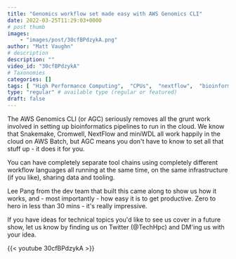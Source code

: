 ```yaml
---
title: "Genomics workflow set made easy with AWS Genomics CLI"
date: 2022-03-25T11:29:03+0000
# post thumb
images:
    - "images/post/30cfBPdzykA.png"
author: "Matt Vaughn"
# description
description: ""
video_id: "30cfBPdzykA"
# Taxonomies
categories: []
tags: [ "High Performance Computing",  "CPUs",  "nextflow",  "bioinformatics",  "Batch",  "ParallelCluster",  "cromwell",  "Lustre",  "Storage",  "miniWDL",  "GPUs",  "vizualization",  "EC2",  "Covid-19",  "AWS Batch",  "WDL",  "pipelines",  "snakemake",  "Schedulers",  "HPC",  "DCV",  "genomics",  "virtualization",  "cloud",  "techshorts", ]
type: "regular" # available type (regular or featured)
draft: false
---
```


The AWS Genomics CLI (or AGC) seriously removes all the grunt work involved in setting up bioinformatics pipelines to run in the cloud. We know that Snakemake, Cromwell, NextFlow and miniWDL all work happily in the cloud on AWS Batch, but AGC means you don't have to know to set all that stuff up - it does it for you.

You can have completely separate tool chains using completely different workflow languages all running at the same time, on the same infrastructure (if you like), sharing data and tooling.

Lee Pang from the dev team that built this came along to show us how it works, and - most importantly - how easy it is to get productive. Zero to hero in less than 30 mins - it's really impressive. 

If you have ideas for technical topics you'd like to see us cover in a future show, let us know by finding us on Twitter (@TechHpc) and DM'ing us with your idea.

{{< youtube 30cfBPdzykA >}}